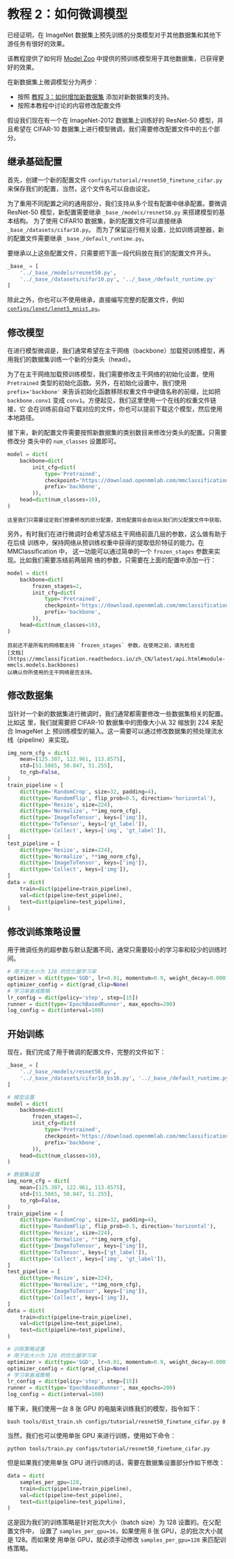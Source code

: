 # 教程 2：如何微调模型

已经证明，在 ImageNet 数据集上预先训练的分类模型对于其他数据集和其他下游任务有很好的效果。

该教程提供了如何将 [Model Zoo](https://github.com/open-mmlab/mmclassification/blob/master/docs/model_zoo.md) 中提供的预训练模型用于其他数据集，已获得更好的效果。

在新数据集上微调模型分为两步：

- 按照 [教程 3：如何增加新数据集](new_dataset.md) 添加对新数据集的支持。
- 按照本教程中讨论的内容修改配置文件

假设我们现在有一个在 ImageNet-2012 数据集上训练好的 ResNet-50 模型，并且希望在
CIFAR-10 数据集上进行模型微调，我们需要修改配置文件中的五个部分。

## 继承基础配置

首先，创建一个新的配置文件 `configs/tutorial/resnet50_finetune_cifar.py` 来保存我们的配置，当然，这个文件名可以自由设定。

为了重用不同配置之间的通用部分，我们支持从多个现有配置中继承配置。要微调
ResNet-50 模型，新配置需要继承 `_base_/models/resnet50.py` 来搭建模型的基本结构。
为了使用 CIFAR10 数据集，新的配置文件可以直接继承 `_base_/datasets/cifar10.py`。
而为了保留运行相关设置，比如训练调整器，新的配置文件需要继承
`_base_/default_runtime.py`。

要继承以上这些配置文件，只需要把下面一段代码放在我们的配置文件开头。

```python
_base_ = [
    '../_base_/models/resnet50.py',
    '../_base_/datasets/cifar10.py', '../_base_/default_runtime.py'
]
```

除此之外，你也可以不使用继承，直接编写完整的配置文件，例如
[`configs/lenet/lenet5_mnist.py`](https://github.com/open-mmlab/mmclassification/blob/master/configs/lenet/lenet5_mnist.py)。

## 修改模型

在进行模型微调是，我们通常希望在主干网络（backbone）加载预训练模型，再用我们的数据集训练一个新的分类头（head）。

为了在主干网络加载预训练模型，我们需要修改主干网络的初始化设置，使用
`Pretrained` 类型的初始化函数。另外，在初始化设置中，我们使用
`prefix='backbone'` 来告诉初始化函数移除权重文件中键值名称的前缀，比如把
`backbone.conv1` 变成 `conv1`。方便起见，我们这里使用一个在线的权重文件链接，它
会在训练前自动下载对应的文件，你也可以提前下载这个模型，然后使用本地路径。

接下来，新的配置文件需要按照新数据集的类别数目来修改分类头的配置。只需要修改分
类头中的 `num_classes` 设置即可。

```python
model = dict(
    backbone=dict(
        init_cfg=dict(
            type='Pretrained',
            checkpoint='https://download.openmmlab.com/mmclassification/v0/resnet/resnet50_8xb32_in1k_20210831-ea4938fc.pth',
            prefix='backbone',
        )),
    head=dict(num_classes=10),
)
```

```{tip}
这里我们只需要设定我们想要修改的部分配置，其他配置将会自动从我们的父配置文件中获取。
```

另外，有时我们在进行微调时会希望冻结主干网络前面几层的参数，这么做有助于在后续
训练中，保持网络从预训练权重中获得的提取低阶特征的能力。在 MMClassification 中，
这一功能可以通过简单的一个 `frozen_stages` 参数来实现。比如我们需要冻结前两层网
络的参数，只需要在上面的配置中添加一行：

```python
model = dict(
    backbone=dict(
        frozen_stages=2,
        init_cfg=dict(
            type='Pretrained',
            checkpoint='https://download.openmmlab.com/mmclassification/v0/resnet/resnet50_8xb32_in1k_20210831-ea4938fc.pth',
            prefix='backbone',
        )),
    head=dict(num_classes=10),
)
```

```{note}
目前还不是所有的网络都支持 `frozen_stages` 参数，在使用之前，请先检查
[文档](https://mmclassification.readthedocs.io/zh_CN/latest/api.html#module-mmcls.models.backbones)
以确认你所使用的主干网络是否支持。
```

## 修改数据集

当针对一个新的数据集进行微调时，我们通常都需要修改一些数据集相关的配置。比如这
里，我们就需要把 CIFAR-10 数据集中的图像大小从 32 缩放到 224 来配合 ImageNet 上
预训练模型的输入。这一需要可以通过修改数据集的预处理流水线（pipeline）来实现。

```python
img_norm_cfg = dict(
    mean=[125.307, 122.961, 113.8575],
    std=[51.5865, 50.847, 51.255],
    to_rgb=False,
)
train_pipeline = [
    dict(type='RandomCrop', size=32, padding=4),
    dict(type='RandomFlip', flip_prob=0.5, direction='horizontal'),
    dict(type='Resize', size=224),
    dict(type='Normalize', **img_norm_cfg),
    dict(type='ImageToTensor', keys=['img']),
    dict(type='ToTensor', keys=['gt_label']),
    dict(type='Collect', keys=['img', 'gt_label']),
]
test_pipeline = [
    dict(type='Resize', size=224),
    dict(type='Normalize', **img_norm_cfg),
    dict(type='ImageToTensor', keys=['img']),
    dict(type='Collect', keys=['img']),
]
data = dict(
    train=dict(pipeline=train_pipeline),
    val=dict(pipeline=test_pipeline),
    test=dict(pipeline=test_pipeline),
)
```

## 修改训练策略设置

用于微调任务的超参数与默认配置不同，通常只需要较小的学习率和较少的训练时间。

```python
# 用于批大小为 128 的优化器学习率
optimizer = dict(type='SGD', lr=0.01, momentum=0.9, weight_decay=0.0001)
optimizer_config = dict(grad_clip=None)
# 学习率衰减策略
lr_config = dict(policy='step', step=[15])
runner = dict(type='EpochBasedRunner', max_epochs=200)
log_config = dict(interval=100)
```

## 开始训练

现在，我们完成了用于微调的配置文件，完整的文件如下：

```python
_base_ = [
    '../_base_/models/resnet50.py',
    '../_base_/datasets/cifar10_bs16.py', '../_base_/default_runtime.py'
]

# 模型设置
model = dict(
    backbone=dict(
        frozen_stages=2,
        init_cfg=dict(
            type='Pretrained',
            checkpoint='https://download.openmmlab.com/mmclassification/v0/resnet/resnet50_8xb32_in1k_20210831-ea4938fc.pth',
            prefix='backbone',
        )),
    head=dict(num_classes=10),
)

# 数据集设置
img_norm_cfg = dict(
    mean=[125.307, 122.961, 113.8575],
    std=[51.5865, 50.847, 51.255],
    to_rgb=False,
)
train_pipeline = [
    dict(type='RandomCrop', size=32, padding=4),
    dict(type='RandomFlip', flip_prob=0.5, direction='horizontal'),
    dict(type='Resize', size=224),
    dict(type='Normalize', **img_norm_cfg),
    dict(type='ImageToTensor', keys=['img']),
    dict(type='ToTensor', keys=['gt_label']),
    dict(type='Collect', keys=['img', 'gt_label']),
]
test_pipeline = [
    dict(type='Resize', size=224),
    dict(type='Normalize', **img_norm_cfg),
    dict(type='ImageToTensor', keys=['img']),
    dict(type='Collect', keys=['img']),
]
data = dict(
    train=dict(pipeline=train_pipeline),
    val=dict(pipeline=test_pipeline),
    test=dict(pipeline=test_pipeline),
)

# 训练策略设置
# 用于批大小为 128 的优化器学习率
optimizer = dict(type='SGD', lr=0.01, momentum=0.9, weight_decay=0.0001)
optimizer_config = dict(grad_clip=None)
# 学习率衰减策略
lr_config = dict(policy='step', step=[15])
runner = dict(type='EpochBasedRunner', max_epochs=200)
log_config = dict(interval=100)
```

接下来，我们使用一台 8 张 GPU 的电脑来训练我们的模型，指令如下：

```shell
bash tools/dist_train.sh configs/tutorial/resnet50_finetune_cifar.py 8
```

当然，我们也可以使用单张 GPU 来进行训练，使用如下命令：

```shell
python tools/train.py configs/tutorial/resnet50_finetune_cifar.py
```

但是如果我们使用单张 GPU 进行训练的话，需要在数据集设置部分作如下修改：

```python
data = dict(
    samples_per_gpu=128,
    train=dict(pipeline=train_pipeline),
    val=dict(pipeline=test_pipeline),
    test=dict(pipeline=test_pipeline),
)
```

这是因为我们的训练策略是针对批次大小（batch size）为 128 设置的。在父配置文件中，
设置了 `samples_per_gpu=16`，如果使用 8 张 GPU，总的批次大小就是 128。而如果使
用单张 GPU，就必须手动修改 `samples_per_gpu=128` 来匹配训练策略。
